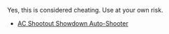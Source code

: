 Yes, this is considered cheating. Use at your own risk.

* [AC Shootout Showdown Auto-Shooter](https://github.com/Darimech/NeoScripts/raw/main/AC%20Shootout%20Showdown%20Auto-Shooter.user.js)
